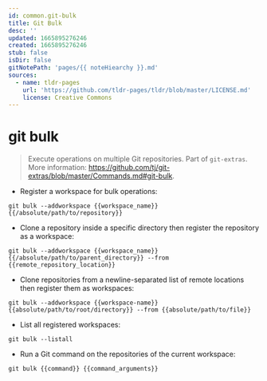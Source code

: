 ```yaml
---
id: common.git-bulk
title: Git Bulk
desc: ''
updated: 1665895276246
created: 1665895276246
stub: false
isDir: false
gitNotePath: 'pages/{{ noteHiearchy }}.md'
sources:
  - name: tldr-pages
    url: 'https://github.com/tldr-pages/tldr/blob/master/LICENSE.md'
    license: Creative Commons
---
```

# git bulk

> Execute operations on multiple Git repositories.
> Part of `git-extras`.
> More information: <https://github.com/tj/git-extras/blob/master/Commands.md#git-bulk>.

- Register a workspace for bulk operations:

`git bulk --addworkspace {{workspace_name}} {{/absolute/path/to/repository}}`

- Clone a repository inside a specific directory then register the repository as a workspace:

`git bulk --addworkspace {{workspace_name}} {{/absolute/path/to/parent_directory}} --from {{remote_repository_location}}`

- Clone repositories from a newline-separated list of remote locations then register them as workspaces:

`git bulk --addworkspace {{workspace-name}} {{absolute/path/to/root/directory}} --from {{absolute/path/to/file}}`

- List all registered workspaces:

`git bulk --listall`

- Run a Git command on the repositories of the current workspace:

`git bulk {{command}} {{command_arguments}}`

